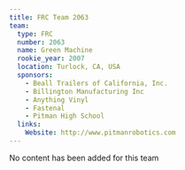 ```yaml
---
title: FRC Team 2063
team:
  type: FRC
  number: 2063
  name: Green Machine
  rookie_year: 2007
  location: Turlock, CA, USA
  sponsors:
    - Beall Trailers of California, Inc.
    - Billington Manufacturing Inc
    - Anything Vinyl
    - Fastenal
    - Pitman High School
  links:
    Website: http://www.pitmanrobotics.com
---
```

No content has been added for this team